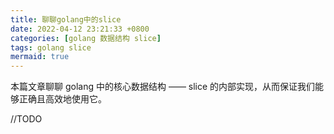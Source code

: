 ```yaml
---
title: 聊聊golang中的slice
date: 2022-04-12 23:21:33 +0800
categories: [golang 数据结构 slice]
tags: golang slice
mermaid: true
---
```


本篇文章聊聊 golang 中的核心数据结构 —— slice 的内部实现，从而保证我们能够正确且高效地使用它。

//TODO